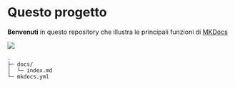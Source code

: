 # Questo progetto

**Benvenuti** in questo repository che illustra le principali funzioni di [MKDocs](https://squidfunk.github.io/mkdocs-material/getting-started/)

![](https://raw.githubusercontent.com/cirospat/rtd-comemipiace/master/docs/images/mkdocs.png)


```
.
├─ docs/
│  └─ index.md
└─ mkdocs.yml
```
